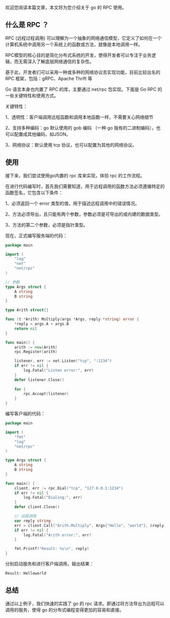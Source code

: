 欢迎您阅读本篇文章，本文将为您介绍关于 go 的 RPC 使用。


## 什么是 RPC ？

RPC (远程过程调用) 可以理解为一个抽象的网络通信模型，它定义了如何在一个计算机系统中调用另一个系统上的函数或方法，就像是本地调用一样。

RPC模型的核心目的是简化分布式系统的开发，使得开发者可以专注于业务逻辑，而无需深入了解底层网络通信的复杂性。

基于此，开发者们可以采用一种或多种的网络协议去实现功能，目前比较出名的 RPC 框架，包括：gRPC、Apache Thrift 等

Go 语言本身也内置了 RPC 的库，主要通过 net/rpc 包实现。下面是 Go RPC 的一些关键特性和使用方式。

关键特性：

1、透明性：客户端调用远程函数和调用本地函数一样，不需要关心网络细节

2、支持多种编码：go 默认使用的 gob 编码 （一种 go 独有的二进制编码），也可以配置成其他编码，如JSON。

3、网络协议：默认使用 tcp 协议，也可以配置为其他的网络协议。

## 使用

接下来，我们尝试使用go内置的 rpc 库来实现，体验 rpc 的工作流程。

在进行代码编写时，首先我们需要知道，用于远程调用的函数方法必须遵循特定的函数签名，它包含以下条件：

1、必须返回一个 error 类型的值，用于描述远程调用中的错误情况。

2、方法必须导出，且只能有两个参数，参数必须是可导出的或内建的数据类型。

3、方法的第二个参数，必须是指针类型。

现在，正式编写服务端的代码：
```go
package main

import (
	"log"
	"net"
	"net/rpc"
)

// 参数
type Args struct {
	A string
	B string
}

type Arith struct{}

func (t *Arith) Multiply(args *Args, reply *string) error {
	*reply = args.A + args.B
	return nil
}

func main() {
	arith := new(Arith)
	rpc.Register(arith)

	listener, err := net.Listen("tcp", ":1234")
	if err != nil {
		log.Fatal("Listen error:", err)
	}
	defer listener.Close()
	
	for {
		rpc.Accept(listener)
	}
}
```

编写客户端的代码：

```go
package main

import (
	"fmt"
	"log"
	"net/rpc"
)

type Args struct {
	A string
	B string
}

func main() {
	client, err := rpc.Dial("tcp", "127.0.0.1:1234")
	if err != nil {
		log.Fatal("Dialing:", err)
	}
	defer client.Close()

	// 远程调用
	var reply string
	err = client.Call("Arith.Multiply", Args{"Hello", "world"}, &reply)
	if err != nil {
		log.Fatal("Arith error:", err)
	}

	fmt.Printf("Result: %s\n", reply)
}
```

分别启动服务和进行客户端调用，输出结果：

```sh
Result: Helloworld
```

## 总结

通过以上例子，我们快速的实践了 go 的 rpc 请求。即通过将方法导出为远程可以调用的服务，使得 go 的分布式编程变得更加的容易和直接。